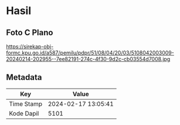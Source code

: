 # Hasil

## Foto C Plano

https://sirekap-obj-formc.kpu.go.id/a587/pemilu/pdpr/51/08/04/20/03/5108042003009-20240214-202955--7ee82191-274c-4f30-9d2c-cb03554d7008.jpg


## Metadata

| Key        | Value               |
| ---------- | ------------------- |
| Time Stamp | 2024-02-17 13:05:41 |
| Kode Dapil | 5101                |



